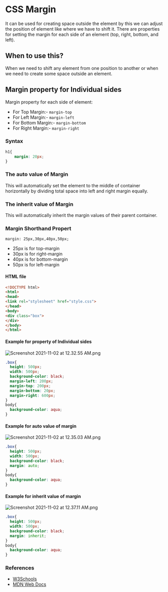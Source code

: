 # CSS Margin
It can be used for creating space outside the element by this we can adjust the position of element like where we have to shift it.
There are properties for setting the margin for each side of an element (top, right, bottom, and left).
## When to use this?
When we need to shift any element from one position to another or when we need to create some space outside an element.
## Margin property for Individual sides
Margin property for each side of element:
* For Top Margin:- `margin-top`
* For Left Margin:- `margin-left`
* For Bottom Margin:- `margin-bottom`
* For Right Margin:- `margin-right`
### Syntax
```css
h1{
    margin: 20px;
}
```
### The auto value of Margin
This will automatically set the element to the middle of container horizontally by dividing total space into left and right margin equally.
### The inherit value of Margin
This will automatically inherit the margin values of their parent container.
### Margin Shorthand Propert
`margin: 25px,30px,40px,50px;`
* 25px is for top-margin
* 30px is for right-margin
* 40px is for bottom-margin
* 50px is for left-margin
#### HTML file
```html
<!DOCTYPE html>
<html>
<head>
<link rel="stylesheet" href="style.css">
</head>
<body>
<div class="box">
</div>
</body>
</html>
```
#### Example for property of Individual sides 
![Screenshot 2021-11-02 at 12.32.55 AM.png](https://www.dropbox.com/s/ehwpl3jzcsq4db0/Screenshot%202021-11-02%20at%2012.32.55%20AM.png?dl=0&raw=1)
```css
.box{
  height: 500px;
  width: 500px;
  background-color: black;
  margin-left: 200px;
  margin-top: 200px;
  margin-bottom: 20px;
  margin-right: 600px;
}
body{
  background-color: aqua;
}
```
#### Example for auto value of margin
![Screenshot 2021-11-02 at 12.35.03 AM.png](https://www.dropbox.com/s/vslixbksdabbwjt/Screenshot%202021-11-02%20at%2012.35.03%20AM.png?dl=0&raw=1)
```css
.box{
  height: 500px;
  width: 500px;
  background-color: black;
  margin: auto;
}
body{
  background-color: aqua;
}
```
#### Example for inherit value of margin
![Screenshot 2021-11-02 at 12.37.11 AM.png](https://www.dropbox.com/s/l6uzybs110c33gy/Screenshot%202021-11-02%20at%2012.37.11%20AM.png?dl=0&raw=1)
```css
.box{
  height: 500px;
  width: 500px;
  background-color: black;
  margin: inherit;
}
body{
  background-color: aqua;
}
```
### References
* [W3Schools](https://www.w3schools.com/css/css_margin.asp)
* [MDN Web Docs](https://developer.mozilla.org/en-US/docs/Web/CSS/margin)
